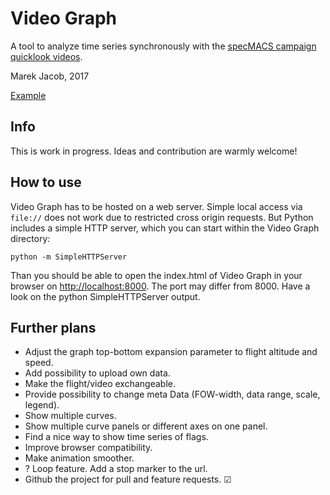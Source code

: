 # Video Graph
A tool to analyze time series synchronously with the [specMACS campaign quicklook videos](https://macsserver.physik.uni-muenchen.de/campaigns/").

Marek Jacob, 2017

[Example](http://gop.meteo.uni-koeln.de/~mjacob/videograph/)

## Info
This is work in progress.
Ideas and contribution are warmly welcome!

## How to use
Video Graph has to be hosted on a web server.
Simple local access via `file://` does not work due to restricted cross origin requests.
But Python includes a simple HTTP server, which you can start within the Video Graph directory:
```
python -m SimpleHTTPServer
```
Than you should be able to open the index.html of Video Graph in your browser on [http://localhost:8000](http://localhost:8000).
The port may differ from 8000. Have a look on the python SimpleHTTPServer output.

## Further plans

  * Adjust the graph top-bottom expansion parameter to flight altitude and speed.
  * Add possibility to upload own data.
  * Make the flight/video exchangeable.
  * Provide possibility to change meta Data (FOW-width, data range, scale, legend).
  * Show multiple curves.
  * Show multiple curve panels or different axes on one panel.
  * Find a nice way to show time series of flags.
  * Improve browser compatibility.
  * Make animation smoother.
  * ? Loop feature. Add a stop marker to the url.
  * Github the project for pull and feature requests. ☑
